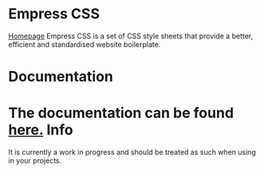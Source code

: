 Empress CSS
=======
[Homepage](http://empresscss.github.io/empress/)
Empress CSS is a set of CSS style sheets that provide a better, efficient and standardised website boilerplate.

Documentation
=======
The documentation can be found [here.](http://empresscss.github.io/empress/documentation)
Info
=======
It is currently a work in progress and should be treated as such when using in your projects.
